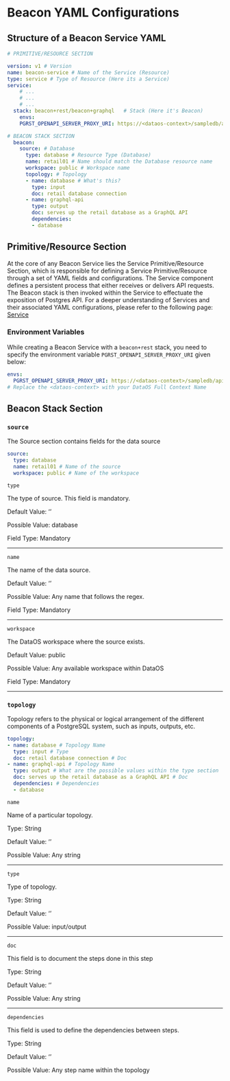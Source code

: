 # Beacon YAML Configurations

## Structure of a Beacon Service YAML

```yaml
# PRIMITIVE/RESOURCE SECTION

version: v1 # Version
name: beacon-service # Name of the Service (Resource)
type: service # Type of Resource (Here its a Service)
service:
	# ...
	# ...
	# ... 
  stack: beacon+rest/beacon+graphql   # Stack (Here it's Beacon)
	envs:
    PGRST_OPENAPI_SERVER_PROXY_URI: https://<dataos-context>/sampledb/api/v2

# BEACON STACK SECTION
  beacon:
    source: # Database
      type: database # Resource Type (Database)
      name: retail01 # Name should match the Database resource name
      workspace: public # Workspace name
	  topology: # Topology
	  - name: database # What's this?
	    type: input
	    doc: retail database connection
	  - name: graphql-api
	    type: output
	    doc: serves up the retail database as a GraphQL API
	    dependencies:
	    - database
```

## Primitive/Resource Section

At the core of any Beacon Service lies the Service Primitive/Resource Section, which is responsible for defining a Service Primitive/Resource through a set of YAML fields and configurations. The Service component defines a persistent process that either receives or delivers API requests. The Beacon stack is then invoked within the Service to effectuate the exposition of Postgres API. For a deeper understanding of Services and their associated YAML configurations, please refer to the following page:
[Service](./../../Primitives/Service/Service.md)

### Environment Variables

While creating a Beacon Service with a `beacon+rest` stack, you need to specify the environment variable `PGRST_OPENAPI_SERVER_PROXY_URI` given below:

```yaml
envs:
  PGRST_OPENAPI_SERVER_PROXY_URI: https://<dataos-context>/sampledb/api/v2
# Replace the <dataos-context> with your DataOS Full Context Name
```

## Beacon Stack Section

### `source`

The Source section contains fields for the data source

```yaml
source:
  type: database
  name: retail01 # Name of the source
  workspace: public # Name of the workspace
```

`type`

The type of source. This field is mandatory.

Default Value: ‘’

Possible Value: database

Field Type: Mandatory

---

`name`

The name of the data source.

Default Value: ‘’

Possible Value: Any name that follows the regex.

Field Type: Mandatory

---

`workspace`

The DataOS workspace where the source exists.

Default Value: public

Possible Value: Any available workspace within DataOS

Field Type: Mandatory

---

### `topology`

Topology refers to the physical or logical arrangement of the different components of a PostgreSQL system, such as inputs, outputs, etc.

```yaml
topology:
- name: database # Topology Name
  type: input # Type
  doc: retail database connection # Doc 
- name: graphql-api # Topology Name
  type: output # What are the possible values within the type section
  doc: serves up the retail database as a GraphQL API # Doc
  dependencies: # Dependencies
  - database
```

`name`

Name of a particular topology.

Type: String

Default Value: ‘’

Possible Value: Any string

---

`type`

Type of topology.

Type: String

Default Value: ‘’

Possible Value: input/output 

---

`doc`

This field is to document the steps done in this step

Type: String

Default Value: ‘’

Possible Value: Any string

---

`dependencies`

This field is used to define the dependencies between steps.

Type: String

Default Value: ‘’

Possible Value: Any step name within the topology